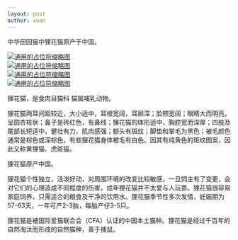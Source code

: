 ```yaml
---
layout: post
author: xuan
---
```

<p>中华田园猫中狸花猫原产于中国。</p>
<head>
	<meta charset="utf-8" /> 
    <title>Bootstrap 实例 - 缩略图</title>
	<link rel="stylesheet" href="https://cdn.staticfile.net/twitter-bootstrap/3.3.7/css/bootstrap.min.css" />
	<script src="https://cdn.staticfile.net/jquery/2.1.1/jquery.min.js"></script>
	<script src="https://cdn.staticfile.net/twitter-bootstrap/3.3.7/js/bootstrap.min.js"></script>
</head>
<body>

<div class="row">
    <div class="col-sm-6 col-md-3">
        <a href="#" class="thumbnail">
            <img src="https://th.bing.com/th/id/R.3b6a8238a4809e68a5417fd586df68ff?rik=htQOCyKoeKakDw&amp;riu=http%3a%2f%2fwww.chongwumao.com.cn%2ffile%2fupload%2f201905%2f25%2f110642111.jpg&amp;ehk=KDLllaLtRmzbZ1YorrBxSAzBYHHVc44OmV6ZFTvLrEI%3d&amp;risl=&amp;pid=ImgRaw&amp;r=0" alt="通用的占位符缩略图" />
        </a>
    </div>
    <div class="col-sm-6 col-md-3">
        <a href="#" class="thumbnail">
            <img src="https://th.bing.com/th/id/OIP.PE8Fndsf_Qk0StKmtadB6AHaF-?rs=1&amp;pid=ImgDetMain" alt="通用的占位符缩略图" />
        </a>
    </div>
    <div class="col-sm-6 col-md-3">
        <a href="#" class="thumbnail">
            <img src="https://sbike.cn/b/zhongguolihuamao/1.jpg" alt="通用的占位符缩略图" />
        </a>
    </div>
    <div class="col-sm-6 col-md-3">
        <a href="#" class="thumbnail">
            <img src="https://th.bing.com/th/id/OIP.VkC7qtrUIfd8RXXRIrEwsAHaFQ?rs=1&amp;pid=ImgDetMain" alt="通用的占位符缩略图" />
        </a>
    </div>
</div>
<p>狸花猫，是食肉目猫科 猫属哺乳动物。</p>
<p>狸花猫两耳间距较近，大小适中，耳根宽阔，耳廓深；脸颊宽阔；眼睛大而明亮，呈圆杏核状；鼻子是砖红色，有鼻线；狸花猫的体形适中，胸腔宽而深厚；四肢及尾部长短适中，健壮有力，肌肉感强；额头有斑纹；脚垫和掌毛为黑色；被毛颜色通常是棕色或深棕色，有些狸花猫身体被毛有白色。因其有纯黄色的斑纹图案，因此又称黄狸猫、虎斑猫。</p>
<p>狸花猫原产中国。</p>
<p>狸花猫个性独立，活泼好动，对周围环境的改变比较敏感，一旦饲主有了变更，会对它们的心理造成不同程度的伤害，成年狸花猫并不太爱与人玩耍。狸花猫很容易家庭饲养，只需适合的粮食及干净的饮用水。狸花猫季节性多次发情，妊娠期为57-63天，一年可产2-3胎，每胎产仔3-5只。</p>
<p>狸花猫是被国际爱猫联合会（CFA）认证的中国本土猫种。狸花猫是经过千百年的自然淘汰而形成的自然猫种，善于捕鼠。</p>

